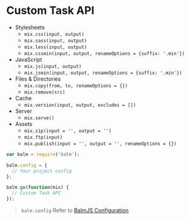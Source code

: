 # Custom Task API

- Stylesheets
  - `mix.css(input, output)`
  - `mix.sass(input, output)`
  - `mix.less(input, output)`
  - `mix.cssmin(input, output, renameOptions = {suffix: '.min'})`
- JavaScript
  - `mix.js(input, output)`
  - `mix.jsmin(input, output, renameOptions = {suffix: '.min'})`
- Files & Directories
  - `mix.copy(from, to, renameOptions = {})`
  - `mix.remove(src)`
- Cache
  - `mix.version(input, output, excludes = [])`
- Server
  - `mix.serve()`
- Assets
  - `mix.zip(input = '', output = '')`
  - `mix.ftp(input)`
  - `mix.publish(input = '', output = '', renameOptions = {})`

```js
var balm = require('balm');

balm.config = {
  // Your project config
};

balm.go(function(mix) {
  // Custom Task API
});
```

> `balm.config` Refer to [BalmJS Configuration](../configuration/toc.md)
